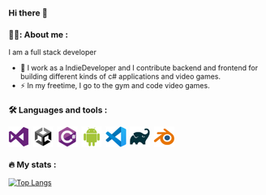 ### Hi there 👋

### 👨‍💻: About me :
I am a full stack developer
  - 💾 I work as a IndieDeveloper and I contribute backend and frontend for building different kinds of c# applications and video games.
  - ⚡ In my freetime, I go to the gym and code video games.

### 🛠️ Languages and tools :

<div>
  <img src="https://github.com/devicons/devicon/blob/master/icons/visualstudio/visualstudio-plain.svg" title="Visualstudio" alt="Visualstudio" width="40" height="40"/>&nbsp;
  <img src="https://github.com/devicons/devicon/blob/master/icons/unity/unity-original.svg" title"Unity" alt="Unity" width="40" height="40"/>&nbsp;
  <img src="https://github.com/devicons/devicon/blob/master/icons/csharp/csharp-original.svg" title"Csharp" alt="Csharp" width="40" height="40"/>&nbsp;
  <img src="https://github.com/devicons/devicon/blob/master/icons/android/android-original.svg" title"Android" alt="Android" width="40" height="40"/>&nbsp;
  <img src="https://github.com/devicons/devicon/blob/master/icons/vscode/vscode-original.svg" title"Vscode" alt="Vscode" width="40" height="40"/>&nbsp;
  <img src="https://github.com/devicons/devicon/blob/master/icons/gradle/gradle-plain.svg" title"Gradle" alt="Gradle" width="40" height="40"/>&nbsp;
  <img src="https://github.com/devicons/devicon/blob/master/icons/blender/blender-original.svg" title"Blender" alt="Blender" width="40" height="40"/>&nbsp;
</div>

### 🔥 My stats :
[![Top Langs](https://github-readme-stats.vercel.app/api/top-langs/?username=JasperOrenius)](https://github.com/anuraghazra/github-readme-stats)
